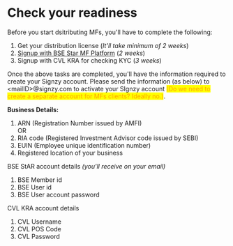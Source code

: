 # Check your readiness

Before you start dsitributing MFs, you'll have to complete the following:&#x20;

1. Get your distribution license (_It'll take minimum of 2 weeks_)
2. [Signup with BSE Star MF Platform](https://docs.fintechprimitives.com/going-live/signing-up-with-bse-starmf) (_2 weeks_)
3. Signup with CVL KRA for checking KYC (_3 weeks_)

Once the above tasks are completed, you'll have the information required to create your Signzy account. Please send the information (as below) to \<mailID>@signzy.com to activate your SIgnzy account <mark style="color:orange;">(Do we need to create a separate account for MFs clients? Ideally no.)</mark>.

**Business Details:**

1. ARN (Registration Number issued by AMFI)\
   OR
2. RIA code (Registered Investment Advisor code issued by SEBI)
3. EUIN (Employee unique identification number)
4. Registered location of your business

BSE StAR account details _(you'll receive on your email)_

1. BSE Member id
2. BSE User id
3. BSE User account password

CVL KRA account details

1. CVL Username
2. CVL POS Code
3. CVL Password
